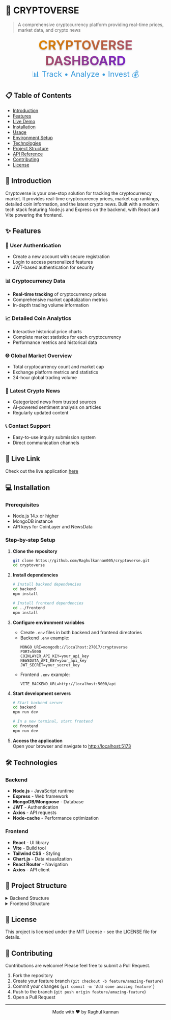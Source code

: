 # 🚀 CRYPTOVERSE

> A comprehensive cryptocurrency platform providing real-time prices, market data, and crypto news
<p align="center">
   <span style="background: linear-gradient(90deg, #FF9900, #8E2DE2); -webkit-background-clip: text; -webkit-text-fill-color: transparent; font-size: 2.5rem; font-weight: bold; text-shadow: 0px 2px 4px rgba(0,0,0,0.2);">CRYPTOVERSE DASHBOARD</span>
   <br>
   <span style="color: #3498db; font-size: 1.5rem;">📊 Track • Analyze • Invest 💰</span>
</p>

## 📋 Table of Contents

- [Introduction](#-introduction)
- [Features](#-features)
- [Live Demo](#-live-demo)
- [Installation](#-installation)
- [Usage](#-usage)
- [Environment Setup](#-environment-setup)
- [Technologies](#-technologies)
- [Project Structure](#-project-structure)
- [API Reference](#-api-reference)
- [Contributing](#-contributing)
- [License](#-license)

## 🌟 Introduction

Cryptoverse is your one-stop solution for tracking the cryptocurrency market. It provides real-time cryptocurrency prices, market cap rankings, detailed coin information, and the latest crypto news. Built with a modern tech stack featuring Node.js and Express on the backend, with React and Vite powering the frontend.

## ✨ Features

### 🔐 User Authentication
- Create a new account with secure registration
- Login to access personalized features
- JWT-based authentication for security

### 📊 Cryptocurrency Data
- **Real-time tracking** of cryptocurrency prices
- Comprehensive market capitalization metrics
- In-depth trading volume information

### 📈 Detailed Coin Analytics
- Interactive historical price charts
- Complete market statistics for each cryptocurrency
- Performance metrics and historical data

### 🌐 Global Market Overview
- Total cryptocurrency count and market cap
- Exchange platform metrics and statistics
- 24-hour global trading volume

### 📰 Latest Crypto News
- Categorized news from trusted sources
- AI-powered sentiment analysis on articles
- Regularly updated content

### 📞 Contact Support
- Easy-to-use inquiry submission system
- Direct communication channels

## 🔗 Live Link

Check out the live application [here](https://cryptoverse-bca.vercel.app)

## 💻 Installation

### Prerequisites
- Node.js 14.x or higher
- MongoDB instance
- API keys for CoinLayer and NewsData

### Step-by-step Setup

1. **Clone the repository**
    ```bash
    git clone https://github.com/Raghulkannan005/cryptoverse.git
    cd cryptoverse
    ```

2. **Install dependencies**
    ```bash
    # Install backend dependencies
    cd backend
    npm install

    # Install frontend dependencies
    cd ../frontend
    npm install
    ```

3. **Configure environment variables**
    - Create `.env` files in both backend and frontend directories
    - Backend `.env` example:
       ```
       MONGO_URI=mongodb://localhost:27017/cryptoverse
       PORT=5000
       COINLAYER_API_KEY=your_api_key
       NEWSDATA_API_KEY=your_api_key
       JWT_SECRET=your_secret_key
       ```
    - Frontend `.env` example:
       ```
       VITE_BACKEND_URL=http://localhost:5000/api
       ```

4. **Start development servers**
    ```bash
    # Start backend server
    cd backend
    npm run dev

    # In a new terminal, start frontend
    cd frontend
    npm run dev
    ```

5. **Access the application**  
    Open your browser and navigate to [http://localhost:5173](http://localhost:5173)

## 🛠️ Technologies

### Backend
- **Node.js** - JavaScript runtime
- **Express** - Web framework
- **MongoDB/Mongoose** - Database
- **JWT** - Authentication
- **Axios** - API requests
- **Node-cache** - Performance optimization

### Frontend
- **React** - UI library
- **Vite** - Build tool
- **Tailwind CSS** - Styling
- **Chart.js** - Data visualization
- **React Router** - Navigation
- **Axios** - API client

## 📁 Project Structure

<details>
<summary>Backend Structure</summary>

```
backend/
├── controllers/
│   ├── authController.js
│   └── cryptoController.js
├── middlewares/
│   ├── authMiddleware.js
│   ├── cacheMiddleware.js
│   └── errorMiddleware.js
├── models/
│   └── userModel.js
├── routes/
│   ├── authRoutes.js
│   └── cryptoRoutes.js
├── utils/
│   └── db.js
├── .env.example
├── package.json
├── server.js
└── vercel.json
```
</details>

<details>
<summary>Frontend Structure</summary>

```
frontend/
├── public/
├── src/
│   ├── components/
│   │   ├── Homepage.jsx
│   │   ├── Cryptocurrencies.jsx
│   │   ├── CryptoDetails.jsx
│   │   ├── News.jsx
│   │   ├── Contact.jsx
│   │   ├── About.jsx
│   │   ├── Login.jsx
│   │   ├── Register.jsx
│   │   ├── Navbar.jsx
│   │   └── Spinner.jsx
│   ├── context/
│   │   └── AuthContext.jsx
│   ├── hooks/
│   │   └── useAuth.js
│   ├── services/
│   │   ├── axiosConfig.js
│   │   ├── cryptoApi.js
│   │   └── newsApi.js
│   ├── styles/
│   │   └── index.css
│   ├── App.jsx
│   └── main.jsx
├── .env.example
├── package.json
├── vite.config.js
└── tailwind.config.js
```
</details>

## 📝 License

This project is licensed under the MIT License - see the LICENSE file for details.

## 👥 Contributing

Contributions are welcome! Please feel free to submit a Pull Request.

1. Fork the repository
2. Create your feature branch (`git checkout -b feature/amazing-feature`)
3. Commit your changes (`git commit -m 'Add some amazing feature'`)
4. Push to the branch (`git push origin feature/amazing-feature`)
5. Open a Pull Request

---

<p align="center">
   Made with ❤️ by Raghul kannan
</p>
